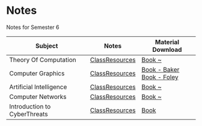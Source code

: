 # Notes
Notes for Semester 6

| Subject                      | Notes                    | Material Download                                          |
| ---------------------------- | ------------------------ | ---------------------------------------------------------- |
| Theory Of Computation        | [ClassResources][TocRes] | [Book ~][TocBook]                                          |
| Computer Graphics            | [ClassResources][CgRes]  | [Book - Baker][CgBooka] <br> [Book - Foley][CgBookb]                       |
| Artificial Intelligence      | [ClassResources][AiRes]  | [Book ~][AiBook]                                           | 
| Computer Networks            | [ClassResources][CnRes]  | [Book ~][CnBook]                                           |
| Introduction to CyberThreats | [ClassResources][IctRes] | [Book][IctBook]                                            |

[TocRes]: https://github.com/RaviRahar/Notes/tree/master/Sem6/TheoryOfComputation#Class-Lectures 
[CgRes]: https://github.com/RaviRahar/Notes/tree/master/Sem6/ComputerGraphics#Class-Lectures
[AiRes]: https://github.com/RaviRahar/Notes/tree/master/Sem6/ArtificialIntelligence#Class-Lectures 
[CnRes]: https://github.com/RaviRahar/Notes/tree/master/Sem6/ComputerNetworks#Class-Lectures 
[IctRes]: https://github.com/RaviRahar/Notes/tree/master/Sem6/IntroductionToCyberThreats#Class-Lectures

[TocBook]: https://docs.google.com/viewer?url=https://raw.githubusercontent.com/RaviRahar/Notes/master/Sem6/TheoryOfComputation/Book.pdf
[CgBooka]: https://docs.google.com/viewer?url=https://raw.githubusercontent.com/RaviRahar/Notes/master/Sem6/ComputerGraphics/book_baker.pdf
[CgBookb]: https://docs.google.com/viewer?url=https://raw.githubusercontent.com/RaviRahar/Notes/master/Sem6/ComputerGraphics/book_foley.pdf
[AiBook]: https://docs.google.com/viewer?url=https://raw.githubusercontent.com/RaviRahar/Notes/master/Sem6/ArtificialIntelligence/Book.pdf 
[CnBook]: https://docs.google.com/viewer?url=https://raw.githubusercontent.com/RaviRahar/Notes/master/Sem6/ComputerNetworks/Book.pdf 
[IctBook]: https://raw.githubusercontent.com/RaviRahar/Notes/master/Sem6/IntroductionToCyberThreats/Book.pdf
